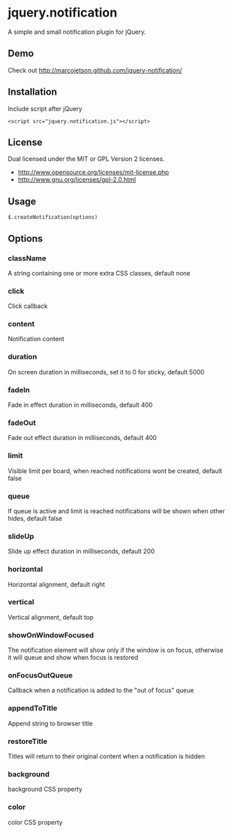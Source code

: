 # jquery.notification

A simple and small notification plugin for jQuery.

## Demo

Check out http://marcojetson.github.com/jquery-notification/

## Installation

Include script after jQuery

    <script src="jquery.notification.js"></script>

## License

Dual licensed under the MIT or GPL Version 2 licenses.
- http://www.opensource.org/licenses/mit-license.php
- http://www.gnu.org/licenses/gpl-2.0.html

## Usage

    $.createNotification(options)

## Options

### className
A string containing one or more extra CSS classes, default none

### click
Click callback

### content
Notification content

### duration
On screen duration in milliseconds, set it to 0 for sticky, default 5000

### fadeIn
Fade in effect duration in milliseconds, default 400

### fadeOut
Fade out effect duration in milliseconds, default 400

### limit
Visible limit per board, when reached notifications wont be created, default false

### queue
If queue is active and limit is reached notifications will be shown when other hides, default false

### slideUp
Slide up effect duration in milliseconds, default 200

### horizontal
Horizontal alignment, default right

### vertical
Vertical alignment, default top

### showOnWindowFocused
The notification element will show only if the window is on focus, otherwise it will queue and show when focus is restored

### onFocusOutQueue
Callback when a notification is added to the "out of focus" queue

### appendToTitle
Append string to browser title

### restoreTitle
Titles will return to their original content when a notification is hidden

### background
background CSS property

### color
color CSS property

